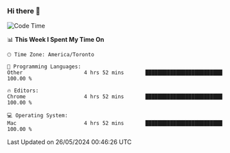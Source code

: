 ### Hi there 👋


<!--START_SECTION:waka-->
![Code Time](http://img.shields.io/badge/Code%20Time-1%2C909%20hrs%2025%20mins-blue)

📊 **This Week I Spent My Time On** 

```text
🕑︎ Time Zone: America/Toronto

💬 Programming Languages: 
Other                    4 hrs 52 mins       █████████████████████████   100.00 % 

🔥 Editors: 
Chrome                   4 hrs 52 mins       █████████████████████████   100.00 % 

💻 Operating System: 
Mac                      4 hrs 52 mins       █████████████████████████   100.00 % 
```


 Last Updated on 26/05/2024 00:46:26 UTC
<!--END_SECTION:waka-->

<!--
**SillyPasty/SillyPasty** is a ✨ _special_ ✨ repository because its `README.md` (this file) appears on your GitHub profile.

Here are some ideas to get you started:

- 🔭 I’m currently working on ...
- 🌱 I’m currently learning ...
- 👯 I’m looking to collaborate on ...
- 🤔 I’m looking for help with ...
- 💬 Ask me about ...
- 📫 How to reach me: ...
- 😄 Pronouns: ...
- ⚡ Fun fact: ...
-->


